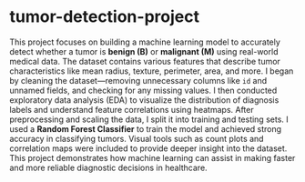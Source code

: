 # tumor-detection-project

This project focuses on building a machine learning model to accurately detect whether a tumor is **benign (B)** or **malignant (M)** using real-world medical data. The dataset contains various features that describe tumor characteristics like mean radius, texture, perimeter, area, and more. I began by cleaning the dataset—removing unnecessary columns like `id` and unnamed fields, and checking for any missing values. I then conducted exploratory data analysis (EDA) to visualize the distribution of diagnosis labels and understand feature correlations using heatmaps. After preprocessing and scaling the data, I split it into training and testing sets. I used a **Random Forest Classifier** to train the model and achieved strong accuracy in classifying tumors. Visual tools such as count plots and correlation maps were included to provide deeper insight into the dataset. This project demonstrates how machine learning can assist in making faster and more reliable diagnostic decisions in healthcare.
